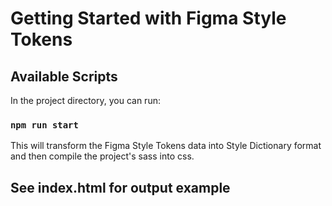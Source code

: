 # Getting Started with Figma Style Tokens

## Available Scripts

In the project directory, you can run:

### `npm run start`

This will transform the Figma Style Tokens data into Style Dictionary format and then compile the project's sass into css.

## See index.html for output example
